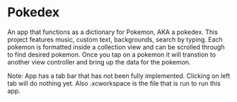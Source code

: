 # Pokedex
An app that functions as a dictionary for Pokemon, AKA a pokedex. This project features music, custom text, backgrounds, search by typing. Each pokemon is formatted inside a collection view and can be scrolled through to find desired pokemon. Once you tap on a pokemon it will transtion to another view controller and bring up the data for the pokemon. 

Note: App has a tab bar that has not been fully implemented. Clicking on left tab will do nothing yet. Also .xcworkspace is the file that is run to run this app.
